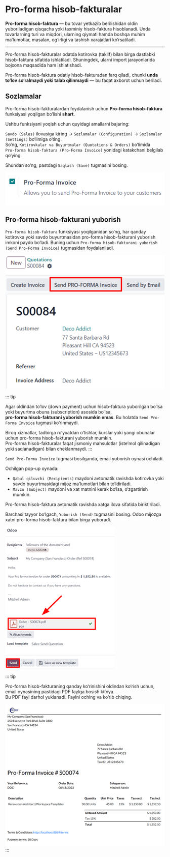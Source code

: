# Pro-forma hisob-fakturalar

**Pro-forma hisob-faktura** — bu tovar yetkazib berilishidan oldin yuboriladigan qisqacha yoki taxminiy hisob-faktura
hisoblanadi. Unda tovarlarning turi va miqdori, ularning qiymati hamda boshqa muhim ma’lumotlar, masalan, og‘irligi va
tashish xarajatlari ko‘rsatiladi.

---

Pro-forma hisob-fakturalar odatda kotirovka (taklif) bilan birga dastlabki hisob-faktura sifatida ishlatiladi.
Shuningdek, ularni import jarayonlarida bojxona maqsadida ham ishlatishadi.

Pro-forma hisob-faktura odatiy hisob-fakturadan farq qiladi, chunki **unda to‘lov so‘ralmaydi yoki talab qilinmaydi** —
bu faqat axborot uchun beriladi.

## Sozlamalar

Pro-forma hisob-fakturalardan foydalanish uchun **Pro-forma hisob-faktura** funksiyasi yoqilgan bo‘lishi **shart**.

Ushbu funksiyani yoqish uchun quyidagi amallarni bajaring:

`Savdo (Sales)` ilovasiga kiring → `Sozlamalar (Configuration)` → `Sozlamalar (Settings)` bo‘limiga o‘ting.  
So‘ng, `Kotirovkalar va Buyurtmalar (Quotations & Orders)` bo‘limida  
`Pro-forma hisob-faktura (Pro-Forma Invoice)` yonidagi katakchani belgilab qo‘ying.

Shundan so‘ng, pastdagi `Saqlash (Save)` tugmasini bosing.

![Odoo Sales ilovasida Pro-forma hisob-faktura funksiyasini yoqish sozlamasi.](proforma/pro-forma-setting.png)

## Pro-forma hisob-fakturani yuborish

`Pro-forma hisob-faktura` funksiyasi yoqilganidan so‘ng, har qanday kotirovka yoki savdo buyurtmasidan pro-forma
hisob-fakturani yuborish imkoni paydo bo‘ladi. Buning uchun
`Pro-forma hisob-fakturani yuborish (Send Pro-Forma Invoice)` tugmasidan foydalaniladi.

![Odoo Sales'dagi savdo buyurtmasida joylashgan "Send Pro-Forma Invoice" tugmasi.](proforma/send-pro-forma-invoice-button.png)

::: tip

Agar oldindan to‘lov (down payment) uchun hisob-faktura yuborilgan bo‘lsa yoki buyurtma obuna (subscription) asosida
bo‘lsa,  
**pro-forma hisob-fakturani yuborish mumkin emas**. Bu holatda `Send Pro-Forma Invoice` tugmasi ko‘rinmaydi.

Biroq xizmatlar, tadbirga ro‘yxatdan o‘tishlar, kurslar yoki yangi obunalar uchun pro-forma hisob-fakturani yuborish
mumkin.  
Pro-forma hisob-fakturalar faqat jismoniy mahsulotlar (iste’mol qilinadigan yoki saqlanadigan) bilan cheklanmaydi.
:::

`Send Pro-Forma Invoice` tugmasi bosilganda, email yuborish oynasi ochiladi.

Ochilgan pop-up oynada:

- `Qabul qiluvchi (Recipients)` maydoni avtomatik ravishda kotirovka yoki savdo buyurtmasidagi mijoz ma’lumotlari bilan
  to‘ldiriladi.
- `Mavzu (Subject)` maydoni va xat matnini kerak bo‘lsa, o‘zgartirish mumkin.

Pro-forma hisob-faktura avtomatik ravishda xatga ilova sifatida biriktiriladi.

Barchasi tayyor bo‘lgach, `Yuborish (Send)` tugmasini bosing. Odoo mijozga xatni pro-forma hisob-faktura bilan birga
yuboradi.

![Pro-forma hisob-faktura ilova qilingan email oynasi.](proforma/pro-forma-email-message-pop-up.png)

::: tip

Pro-forma hisob-fakturaning qanday ko‘rinishini oldindan ko‘rish uchun, email oynasining pastidagi PDF faylga bosish
kifoya.  
Bu PDF fayl darhol yuklanadi. Faylni oching va ko‘rib chiqing.

![Odoo Sales tizimidagi pro-forma hisob-faktura namunasi.](proforma/pro-forma-pdf.png)
:::

